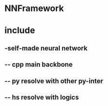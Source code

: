 # NNFramework



# include



## -self-made neural network
## -- cpp main backbone
## -- py resolve with other py-inter
## -- hs resolve with logics
